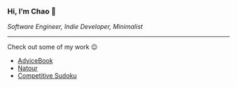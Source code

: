 ### Hi, I’m Chao 👋 
*Software Engineer, Indie Developer, Minimalist*

---


Check out some of my work 😉
- [AdviceBook](https://advicebook-354140ae5d78.herokuapp.com/)
- [Natour](https://tours-chao.herokuapp.com/)
- [Competitive Sudoku](https://github.com/chaogo/CompetitiveSudoku)
